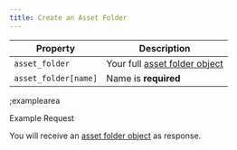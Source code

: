 ```yaml
---
title: Create an Asset Folder
---
```


| Property | Description |
|---|---|
| `asset_folder` | Your full [asset folder object](#core-resources/asset-folders/the-asset-object) |
| `asset_folder[name]`  | Name is **required** |

;examplearea

Example Request

<RequestExample url="https://mapi.storyblok.com/v1/spaces/606/asset_folders/" httpMethod="POST" :requestObject='{"asset_folder":{"name":"Header Images"}}'></RequestExample>

You will receive an [asset folder object](#core-resources/asset-folders/the-asset-object) as response.